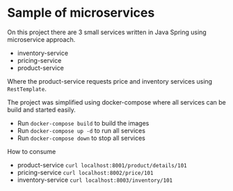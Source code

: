 # Sample of microservices

On this project there are 3 small services written in Java Spring using microservice approach.
- inventory-service
- pricing-service
- product-service

Where the product-service requests price and inventory services using `RestTemplate`.

The project was simplified using docker-compose where all services can be build and started easily.
- Run `docker-compose build` to build the images
- Run `docker-compose up -d` to run all services
- Run `docker-compose down` to stop all services

How to consume
- product-service  `curl localhost:8001/product/details/101`
- pricing-service  `curl localhost:8002/price/101`
- inventory-service  `curl localhost:8003/inventory/101`
